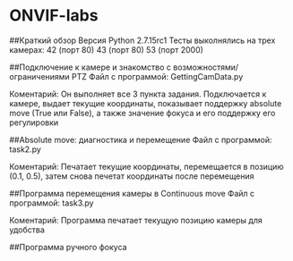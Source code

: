 # ONVIF-labs

##Краткий обзор
Версия Python 2.7.15rc1
Тесты выколнялись на трех камерах:
42 (порт 80)
43 (порт 80)
53 (порт 2000)

##Подключение к камере и знакомство с возможностями/ограничениями PTZ
Файл с программой:
    GettingCamData.py

Коментарий:
Он выполняет все 3 пункта задания. Подключается к камере, выдает текущие координаты, показывает поддержку absolute move (True или False), a также значение фокуса и его поддержку его регулировки

##Absolute move: диагностика и перемещение
Файл с программой:
    task2.py

Коментарий:
Печатает текущие координаты, перемещается в позицию (0.1, 0.5), затем снова печетат координаты после перемещения

##Программа перемещения камеры в Continuous move
Файл с программой:
    task3.py

Коментарий:
Программа печатает текущую позицию камеры для удобства

##Программа ручного фокуса

